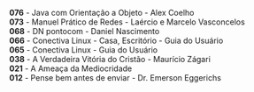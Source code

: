 
**076** - Java com Orientação a Objeto - Alex Coelho</br>
**073** - Manuel Prático de Redes -  Laércio e Marcelo Vasconcelos</br>
**068** - DN pontocom - Daniel Nascimento</br>
**066** - Conectiva Linux - Casa, Escritório - Guia do Usuário</br>
**065** - Conectiva Linux - Guia do Usuário</br>
**038** - A Verdadeira Vitória do Cristão - Maurício Zágari</br>
**021** - A Ameaça da Mediocridade</br>
**012** - Pense bem antes de enviar - Dr. Emerson Eggerichs
